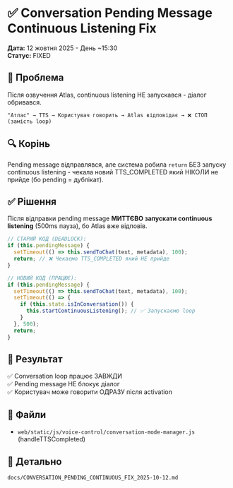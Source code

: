 # ✅ Conversation Pending Message Continuous Listening Fix

**Дата:** 12 жовтня 2025 - День ~15:30  
**Статус:** FIXED  

## 🔴 Проблема
Після озвучення Atlas, continuous listening НЕ запускався - діалог обривався.

```
"Атлас" → TTS → Користувач говорить → Atlas відповідає → ❌ СТОП (замість loop)
```

## 🔍 Корінь
Pending message відправлявся, але система робила `return` БЕЗ запуску continuous listening - чекала новий TTS_COMPLETED який НІКОЛИ не прийде (бо pending = дублікат).

## ✅ Рішення
Після відправки pending message **МИТТЄВО запускати continuous listening** (500ms пауза), бо Atlas вже відповів.

```javascript
// СТАРИЙ КОД (DEADLOCK):
if (this.pendingMessage) {
  setTimeout(() => this.sendToChat(text, metadata), 100);
  return; // ❌ Чекаємо TTS_COMPLETED який НЕ прийде
}

// НОВИЙ КОД (ПРАЦЮЄ):
if (this.pendingMessage) {
  setTimeout(() => this.sendToChat(text, metadata), 100);
  setTimeout(() => {
    if (this.state.isInConversation()) {
      this.startContinuousListening(); // ✅ Запускаємо loop
    }
  }, 500);
  return;
}
```

## 🎯 Результат
✅ Conversation loop працює ЗАВЖДИ  
✅ Pending message НЕ блокує діалог  
✅ Користувач може говорити ОДРАЗУ після activation  

## 📂 Файли
- `web/static/js/voice-control/conversation-mode-manager.js` (handleTTSCompleted)

## 🔗 Детально
`docs/CONVERSATION_PENDING_CONTINUOUS_FIX_2025-10-12.md`
